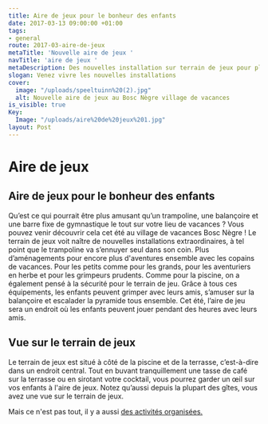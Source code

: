 ```yaml
---
title: Aire de jeux pour le bonheur des enfants
date: 2017-03-13 09:00:00 +01:00
tags:
- general
route: 2017-03-aire-de-jeux
metaTitle: 'Nouvelle aire de jeux '
navTitle: 'aire de jeux '
metaDescription: Des nouvelles installation sur terrain de jeux pour plus de joie
slogan: Venez vivre les nouvelles installations
cover:
  image: "/uploads/speeltuinn%20(2).jpg"
  alt: Nouvelle aire de jeux au Bosc Nègre village de vacances
is_visible: true
Key:
  Image: "/uploads/aire%20de%20jeux%201.jpg"
layout: Post
---
```


# Aire de jeux

## Aire de jeux pour le bonheur des enfants

Qu’est ce qui pourrait être plus amusant qu’un trampoline, une balançoire et une barre fixe de gymnastique le tout sur votre lieu de vacances ? Vous pouvez venir découvrir cela cet été au village de vacances Bosc Nègre ! Le terrain de jeux voit naître de nouvelles installations extraordinaires, à tel point que le trampoline va s’ennuyer seul dans son coin. 
Plus d’aménagements pour encore plus d'aventures ensemble avec les copains de vacances. 
Pour les petits comme pour les grands, pour les aventuriers en herbe et pour les grimpeurs prudents. Comme pour la piscine, on a également pensé à la sécurité pour le terrain de jeu. Grâce à tous ces équipements, les enfants peuvent grimper avec leurs amis, s’amuser sur la balançoire et escalader la pyramide tous ensemble.  Cet été, l’aire de jeu sera un endroit où les enfants peuvent jouer pendant des heures avec leurs amis.

## Vue sur le terrain de jeux
Le terrain de jeux est situé à côté de la piscine et de la terrasse, c’est-à-dire dans un endroit central. Tout en buvant tranquillement une tasse de café sur la terrasse ou en sirotant votre cocktail, vous pourrez garder un œil sur vos enfants à l'aire de jeux. Notez qu’aussi depuis la plupart des gîtes, vous avez une vue sur le terrain de jeux.

Mais ce n'est pas tout, il y a aussi [des activités organisées.](https://www.boscnegre-vacances.com/animations/)
